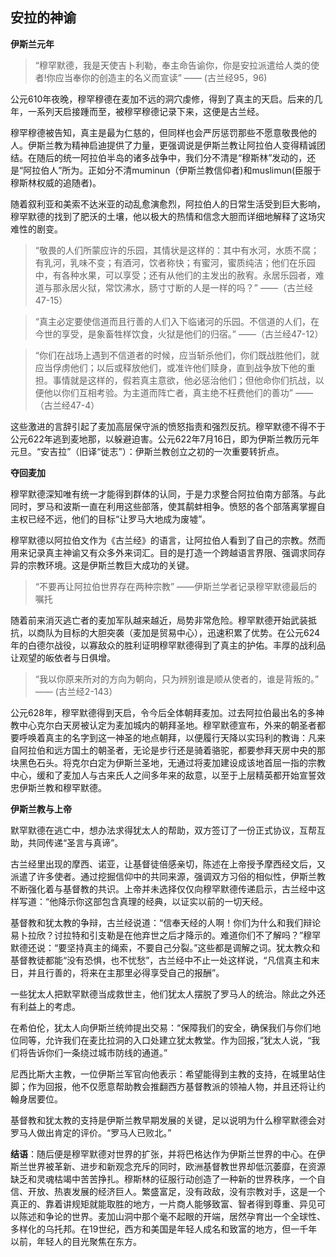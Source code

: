 ## 安拉的神谕 ##

**伊斯兰元年**

> “穆罕默德，我是天使吉卜利勒，奉主命告谕你，你是安拉派遣给人类的使者!你应当奉你的创造主的名义而宣读”   —— (古兰经95，96)

公元610年夜晚，穆罕穆德在麦加不远的洞穴虔修，得到了真主的天启。后来的几年，一系列天启接踵而至，被穆罕穆德记录下来，这便是古兰经。

穆罕穆德被告知，真主是最为仁慈的，但同样也会严厉惩罚那些不愿意敬畏他的人。伊斯兰教为精神启迪提供了力量，更强调说是伊斯兰教让阿拉伯人变得精诚团结。在随后的统一阿拉伯半岛的诸多战争中，我们分不清是“穆斯林”发动的，还是“阿拉伯人”所为。正如分不清muminun（伊斯兰教信仰者)和muslimun(臣服于穆斯林权威的追随者)。

随着叙利亚和美索不达米亚的动乱愈演愈烈，阿拉伯人的日常生活受到巨大影响，穆罕默德的找到了肥沃的土壤，他以极大的热情和信念大胆而详细地解释了这场灾难性的剧变。

> “敬畏的人们所蒙应许的乐园，其情状是这样的：其中有水河，水质不腐；有乳河，乳味不变；有酒河，饮者称快；有蜜河，蜜质纯洁；他们在乐园中，有各种水果，可以享受；还有从他们的主发出的赦宥。永居乐园者，难道与那永居火狱，常饮沸水，肠寸寸断的人是一样的吗？”
——（古兰经47-15）

> “真主必定要使信道而且行善的人们入下临诸河的乐园。不信道的人们，在今世的享受，是象畜牲样饮食，火狱是他们的归宿。” ——（古兰经47-12）

> “你们在战场上遇到不信道者的时候，应当斩杀他们，你们既战胜他们，就应当俘虏他们；以后或释放他们，或准许他们赎身，直到战争放下他的重担。事情就是这样的，假若真主意欲，他必惩治他们；但他命你们抗战，以便他以你们互相考验。为主道而阵亡者，真主绝不枉费他们的善功” ——（古兰经47-4）

这些激进的言辞引起了麦加高层保守派的愤怒指责和强烈反抗。穆罕默德不得不于公元622年逃到麦地那，以躲避迫害。公元622年7月16日，即为伊斯兰教历元年元旦。“安吉拉”（旧译“徙志”）：伊斯兰教创立之初的一次重要转折点。

**夺回麦加**

穆罕默德深知唯有统一才能得到群体的认同，于是力求整合阿拉伯南方部落。与此同时，罗马和波斯一直在利用这些部落，使其鹬蚌相争。愤怒的各个部落离掌握自主权已经不远，他们的目标“让罗马大地成为废墟”。

穆罕默德以阿拉伯文作为《古兰经》的语言，让阿拉伯人看到了自己的宗教。然而用来记录真主神谕又有众多外来词汇。目的是打造一个跨越语言界限、强调求同存异的宗教环境。这是伊斯兰教巨大成功的关键。

> “不要再让阿拉伯世界存在两种宗教” ——伊斯兰学者记录穆罕默德最后的嘱托

随着前来消灭逃亡者的麦加军队越来越近，局势非常危险。穆罕默德开始武装抵抗，以商队为目标的大胆突袭（麦加是贸易中心），迅速积累了优势。在公元624年的白德尔战役，以寡敌众的胜利证明穆罕默德得到了真主的护佑。丰厚的战利品让观望的皈依者与日俱增。

> “我以你原来所对的方向为朝向，只为辨别谁是顺从使者的，谁是背叛的。” —— (古兰经2-143）

公元628年，穆罕默德得到天启，令今后全体朝拜麦加。过去阿拉伯最出名的多神教中心克尔白天房被认定为麦加城内的朝拜圣地。穆罕默德宣布，外来的朝圣者都要呼唤着真主的名字到这一神圣的地点朝拜，以便履行天降以实玛利的教诲：凡来自阿拉伯和远方国土的朝圣者，无论是步行还是骑着骆驼，都要参拜天房中央的那块黑色石头。将克尔白定为伊斯兰圣地，无通过将麦加建设成该地首屈一指的宗教中心，缓和了麦加人与古来氏人之间多年来的敌意，以至于上层精英都开始宣誓效忠伊斯兰教和穆罕默德。

**伊斯兰教与上帝**

默罕默德在逃亡中，想办法求得犹太人的帮助，双方签订了一份正式协议，互帮互助，共同传递“圣言与真谛”。

古兰经里出现的摩西、诺亚，让基督徒倍感亲切，陈述在上帝授予摩西经文后，又派遣了许多使者。通过挖掘信仰中的共同来源，强调双方习俗的相似性，伊斯兰教不断强化着与基督教的共识。上帝并未选择仅仅向穆罕默德传递启示，古兰经中这样写道：“他降示你这部包含真理的经典，以证实以前的一切天经。

基督教和犹太教的争辩，古兰经说道：“信奉天经的人啊！你们为什么和我们辩论易卜拉欣？讨拉特和引支勒是在他弃世之后才降示的。难道你们不了解吗？”穆罕默德还说：“要坚持真主的绳索，不要自己分裂。”这些都是调解之词。犹太教众和基督教徒都能“没有恐惧，也不忧愁”，古兰经中不止一处这样说，“凡信真主和末日，并且行善的，将来在主那里必得享受自己的报酬”。

一些犹太人把默罕默德当成救世主，他们犹太人摆脱了罗马人的统治。除此之外还有利益上的考虑。

在希伯伦，犹太人向伊斯兰统帅提出交易：“保障我们的安全，确保我们与你们地位同等，允许我们在麦比拉洞的入口处建立犹太教堂。作为回报，”犹太人说，“我们将告诉你们一条绕过城市防线的通道。”

尼西比斯大主教，一位伊斯兰军官向他表示：希望能得到主教的支持，在城里站住脚；作为回报，他不仅愿意帮助教会推翻西方基督教派的领袖人物，并且还将让约翰身居要位。

基督教和犹太教的支持是伊斯兰教早期发展的关键，足以说明为什么穆罕默德会对罗马人做出肯定的评价。“罗马人已败北。”

**结语**：随后便是穆罕默德对世界的扩张，并将巴格达作为伊斯兰世界的中心。在伊斯兰世界被革新、进步和新观念充斥的同时，欧洲基督教世界却低沉萎靡，在资源缺乏和灵魂枯竭中苦苦挣扎。穆斯林的征服行动创造了一种新的世界秩序，一个自信、开放、热衷发展的经济巨人。繁盛富足，没有政敌，没有宗教对手，这是一个真正的、靠着讲规矩就能取胜的地方，一片商人能够致富、智者得到尊重、异见可以陈述和争论的世界。麦加山洞中那个毫不起眼的开端，居然孕育出一个全球性、多样化的乌托邦。在19世纪，西方和美国是年轻人成名和致富的地方，但一千年以前，年轻人的目光聚焦在东方。

